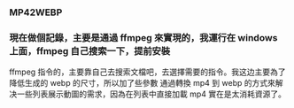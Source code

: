 ### MP42WEBP

### 現在做個記錄，主要是通過 ffmpeg 來實現的，我運行在 windows 上面，ffmpeg 自己搜索一下，提前安裝

ffmpeg 指令的，主要靠自己去搜索文檔吧，去選擇需要的指令。我这边主要為了降低生成的 webp 的尺寸，所以加了些參數
通過轉換 mp4 到 webp 的方式來解决一些列表展示動圖的需求，因為在列表中直接加載 mp4 實在是太消耗資源了。
